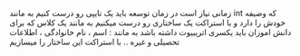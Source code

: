زمانی نیاز است در زمان توسعه باید یک تایپی رو درست کنیم به مانند int که وضیفه خودش را دارد 
و با استراکت یک ساختاری رو درست میکنیم به مانند یک کلاس که برای دانش اموزان باید یکسری اتریبیوت داشته باشد
به مانند : اسم ، نام خانوادگی ، اطلاعات تحصیلی و غیره ..
با استراکت این ساختار را میسازیم 